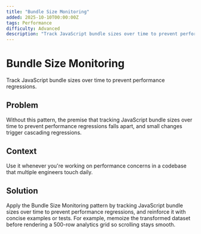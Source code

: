 ```yaml
---
title: "Bundle Size Monitoring"
added: 2025-10-10T00:00:00Z
tags: Performance
difficulty: Advanced
description: "Track JavaScript bundle sizes over time to prevent performance regressions."
---
```

# Bundle Size Monitoring

Track JavaScript bundle sizes over time to prevent performance regressions.

## Problem

Without this pattern, the premise that tracking JavaScript bundle sizes over time to prevent performance regressions falls apart, and small changes trigger cascading regressions.

## Context

Use it whenever you're working on performance concerns in a codebase that multiple engineers touch daily.

## Solution

Apply the Bundle Size Monitoring pattern by tracking JavaScript bundle sizes over time to prevent performance regressions, and reinforce it with concise examples or tests. For example, memoize the transformed dataset before rendering a 500-row analytics grid so scrolling stays smooth.
